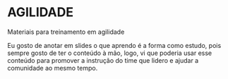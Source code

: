 # AGILIDADE
Materiais para treinamento em agilidade

Eu gosto de anotar em slides o que aprendo é a forma como estudo, pois sempre gosto de ter o conteúdo à mão, logo, vi que poderia usar esse conteúdo para promover a instrução do time que lidero e ajudar a comunidade ao mesmo tempo.
